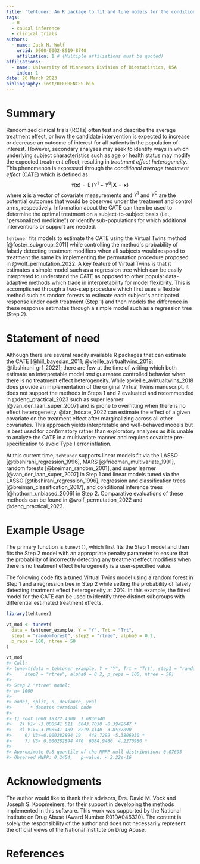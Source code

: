 ```yaml
---
title: 'tehtuner: An R package to fit and tune models for the conditional average treatment effect'
tags:
  - R
  - causal inference
  - clinical trials
authors:
  - name: Jack M. Wolf
    orcid: 0000-0002-8919-8740
    affiliation: 1 # (Multiple affiliations must be quoted)
affiliations:
  - name: University of Minnesota Division of Biostatistics, USA
    index: 1
date: 26 March 2023
bibliography: inst/REFERENCES.bib
---
```


# Summary

Randomized clinical trials (RCTs) often test and describe the average treatment effect, or how the candidate intervention is expected to increase or decrease an outcome of interest for all patients in the population of interest. However, secondary analyses may seek to identify ways in which underlying subject characteristics such as age or health status may modify the expected treatment effect, resulting in *treatment effect heterogeneity*.
This phenomenon is expressed through the *conditional average treatment effect* (CATE) which is defined as
$$\tau(\boldsymbol{x})= \operatorname{E}\left(Y^1-Y^0|\boldsymbol{X}=\boldsymbol{x}\right)$$
where $\boldsymbol{x}$ is a vector of covariate measurements and $Y^1$ and $Y^0$ are the potential outcomes that would be observed under the treatment and control arms, respectively.
Information about the CATE can then be used to determine the optimal treatment on a subject-to-subject basis (i.e., "personalized medicine") or identify sub-populations for which additional interventions or support are needed.

`tehtuner` fits models to estimate the CATE using the Virtual Twins method [@foster_subgroup_2011] while controlling the method's probability of falsely detecting treatment modifiers when all subjects would respond to treatment the same by implementing the permutation procedure proposed in @wolf_permutation_2022.
A key feature of Virtual Twins is that it estimates a simple model such as a regression tree which can be easily interpreted to understand the CATE as opposed to other popular data-adaptive methods which trade in interpretability for model flexibility. 
This is accomplished through a two-step procedure which first uses a flexible method such as random forests to estimate each subject's anticipated response under each treatment (Step 1) and then models the difference in these response estimates through a simple model such as a regression tree (Step 2).

# Statement of need

Although there are several readily available R packages that can estimate the CATE [@hill_bayesian_2011; @vieille_avirtualtwins_2018; @tibshirani_grf_2022]; there are few at the time of writing which both estimate an interpretable model *and* guarantee controlled behavior when there is no treatment effect heterogeneity. While @vieille_avirtualtwins_2018 does provide an implementation of the original Virtual Twins manuscript, it does not support the methods in Steps 1 and 2 evaluated and recommended in @deng_practical_2023 such as super learner [@van_der_laan_super_2007] and is prone to overfitting when there is no effect heterogeneity. @fan_hdcate_2022 can estimate the effect of a given covariate on the treatment effect after marginalizing across all other covariates. This approach yields interpretable and well-behaved models but is best used for confirmatory rather than exploratory analyses as it is unable to analyze the CATE in a multivariate manner and requires covariate pre-specification to avoid Type I error inflation.

At this current time, `tehtuner` supports linear models fit via the LASSO [@tibshirani_regression_1996], MARS [@friedman_multivariate_1991], random forests [@breiman_random_2001], and super learner [@van_der_laan_super_2007] in Step 1 and linear  models tuned via the LASSO [@tibshirani_regression_1996], regression and classification trees [@breiman_classification_2017], and conditional inference trees [@hothorn_unbiased_2006] in Step 2. Comparative evaluations of these methods can be found in @wolf_permutation_2022 and @deng_practical_2023.

# Example Usage

The primary function is `tunevt()`, which first fits the Step 1 model and then fits the Step 2 model with an appropriate penalty parameter to ensure that the probability of incorrectly detecting any treatment effect modifiers when there is no treatment effect heterogeneity is a user-specified value.

The following code fits a tuned Virtual Twins model using a random forest in Step 1 and a regression tree in Step 2 while setting the probability of falsely detecting treatment effect heterogeneity at 20%. 
In this example, the fitted model for the CATE can be used to identify three distinct subgroups with differential estimated treatment effects.

```r
library(tehtuner)

vt_mod <- tunevt(
  data = tehtuner_example, Y = "Y", Trt = "Trt", 
  step1 = "randomforest", step2 = "rtree", alpha0 = 0.2, 
  p_reps = 100, ntree = 50
)

vt_mod
#> Call:
#> tunevt(data = tehtuner_example, Y = "Y", Trt = "Trt", step1 = "randomforest", 
#>     step2 = "rtree", alpha0 = 0.2, p_reps = 100, ntree = 50)
#> 
#> Step 2 "rtree" model:
#> n= 1000 
#> 
#> node), split, n, deviance, yval
#>       * denotes terminal node
#> 
#> 1) root 1000 18372.4300  1.6830340  
#>   2) V1< -3.008541 511  5643.7030 -0.3942647 *
#>   3) V1>=-3.008541 489  8219.4140  3.8537890  
#>     6) V3>=0.000282894 19   448.7299 -5.3806930 *
#>     7) V3< 0.000282894 470  6084.9480  4.2270980 *
#> 
#> Approximate 0.8 quantile of the MNPP null distribution: 0.07695
#> Observed MNPP: 0.2454,   p-value: < 2.22e-16
```


# Acknowledgments

The author would like to thank their advisors, Drs. David M. Vock and Joseph S. Koopmeiners, for their support in developing the methods implemented in this software.
This work was supported by the National Institute on Drug Abuse (Award Number R01DA046320).
The content is solely the responsibility of the author and does not necessarily represent the official views of the National Institute on Drug Abuse.

# References

